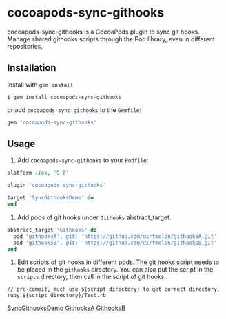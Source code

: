 # cocoapods-sync-githooks

cocoapods-sync-githooks is a CocoaPods plugin to sync git hooks. Manage shared githooks scripts through the Pod library, even in different repositories.

## Installation

Install with `gem install`

```shell
$ gem install cocoapods-sync-githooks
```

or add `cocoapods-sync-githooks` to the `Gemfile`:

```ruby
gem 'cocoapods-sync-githooks'
```

## Usage

1. Add `cocoapods-sync-githooks` to your `Podfile`:

```ruby
platform :ios, '9.0'

plugin 'cocoapods-sync-githooks'

target 'SyncGithooksDemo' do
end
```

1. Add pods of git hooks under `Githooks` abstract_target.
```ruby
abstract_target 'Githooks' do
  pod 'githooksA', git: 'https://github.com/dirtmelon/githooksA.git'
  pod 'githooksB', git: 'https://github.com/dirtmelon/githooksB.git'
end
```

1. Edit scripts of git hooks in different pods. The git hooks script needs to be placed in the `githooks` directory. You can also put the script in the `scripts` directory, then call in the script of git hooks .

```shell
// pre-commit, much use ${script_directory} to get correct directory.
ruby ${script_directory}/Test.rb
```

[SyncGithooksDemo](https://github.com/dirtmelon/SyncGithooksDemo)
[GithooksA](https://github.com/dirtmelon/githooksA.git)
[GithooksB](https://github.com/dirtmelon/githooksB.git)
